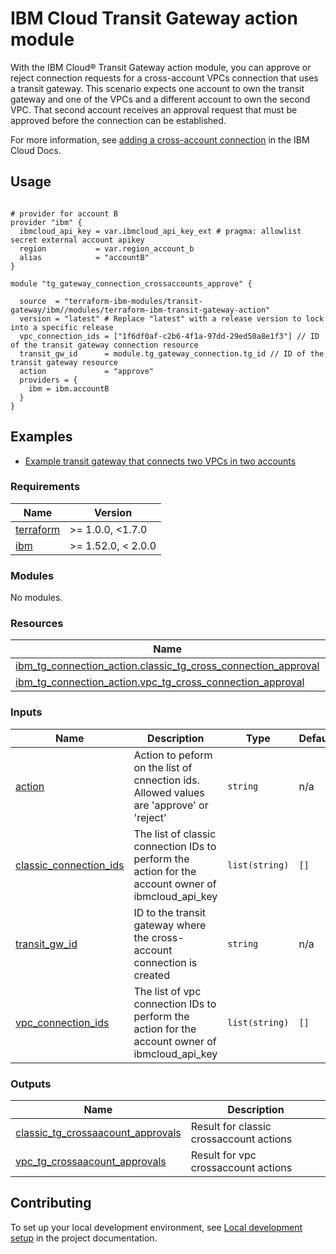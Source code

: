 # IBM Cloud Transit Gateway action module

With the IBM Cloud® Transit Gateway action module, you can approve or reject connection requests for a cross-account VPCs connection that uses a transit gateway. This scenario expects one account to own the transit gateway and one of the VPCs and a different account to own the second VPC. That second account receives an approval request that must be approved before the connection can be established.

For more information, see [adding a cross-account connection](https://cloud.ibm.com/docs/transit-gateway?topic=transit-gateway-adding-cross-account-connections&interface=ui) in the IBM Cloud Docs.

## Usage

```hcl

# provider for account B
provider "ibm" {
  ibmcloud_api_key = var.ibmcloud_api_key_ext # pragma: allowlist secret external account apikey
  region           = var.region_account_b
  alias            = "accountB"
}

module "tg_gateway_connection_crossaccounts_approve" {

  source  = "terraform-ibm-modules/transit-gateway/ibm//modules/terraform-ibm-transit-gateway-action"
  version = "latest" # Replace "latest" with a release version to lock into a specific release
  vpc_connection_ids = ["1f6df0af-c2b6-4f1a-97dd-29ed50a8e1f3"] // ID of the transit gateway connection resource
  transit_gw_id      = module.tg_gateway_connection.tg_id // ID of the transit gateway resource
  action             = "approve"
  providers = {
    ibm = ibm.accountB
  }
}
```

<!-- BEGIN EXAMPLES HOOK -->
## Examples

- [ Example transit gateway that connects two VPCs in two accounts](../examples/crossaccounts)
<!-- END EXAMPLES HOOK -->

<!-- BEGINNING OF PRE-COMMIT-TERRAFORM DOCS HOOK -->
### Requirements

| Name | Version |
|------|---------|
| <a name="requirement_terraform"></a> [terraform](#requirement\_terraform) | >= 1.0.0, <1.7.0 |
| <a name="requirement_ibm"></a> [ibm](#requirement\_ibm) | >= 1.52.0, < 2.0.0 |

### Modules

No modules.

### Resources

| Name | Type |
|------|------|
| [ibm_tg_connection_action.classic_tg_cross_connection_approval](https://registry.terraform.io/providers/IBM-Cloud/ibm/latest/docs/resources/tg_connection_action) | resource |
| [ibm_tg_connection_action.vpc_tg_cross_connection_approval](https://registry.terraform.io/providers/IBM-Cloud/ibm/latest/docs/resources/tg_connection_action) | resource |

### Inputs

| Name | Description | Type | Default | Required |
|------|-------------|------|---------|:--------:|
| <a name="input_action"></a> [action](#input\_action) | Action to peform on the list of cnnection ids. Allowed values are 'approve' or 'reject' | `string` | n/a | yes |
| <a name="input_classic_connection_ids"></a> [classic\_connection\_ids](#input\_classic\_connection\_ids) | The list of classic connection IDs to perform the action for the account owner of ibmcloud\_api\_key | `list(string)` | `[]` | no |
| <a name="input_transit_gw_id"></a> [transit\_gw\_id](#input\_transit\_gw\_id) | ID to the transit gateway where the cross-account connection is created | `string` | n/a | yes |
| <a name="input_vpc_connection_ids"></a> [vpc\_connection\_ids](#input\_vpc\_connection\_ids) | The list of vpc connection IDs to perform the action for the account owner of ibmcloud\_api\_key | `list(string)` | `[]` | no |

### Outputs

| Name | Description |
|------|-------------|
| <a name="output_classic_tg_crossaacount_approvals"></a> [classic\_tg\_crossaacount\_approvals](#output\_classic\_tg\_crossaacount\_approvals) | Result for classic crossaccount actions |
| <a name="output_vpc_tg_crossaacount_approvals"></a> [vpc\_tg\_crossaacount\_approvals](#output\_vpc\_tg\_crossaacount\_approvals) | Result for vpc crossaccount actions |
<!-- END OF PRE-COMMIT-TERRAFORM DOCS HOOK -->

## Contributing

To set up your local development environment, see [Local development setup](https://terraform-ibm-modules.github.io/documentation/#/local-dev-setup) in the project documentation.

